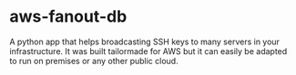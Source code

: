 # aws-fanout-db
A python app that helps broadcasting SSH keys to many servers in your infrastructure.
It was built tailormade for AWS but it can easily be adapted to run on premises or any other public cloud.
